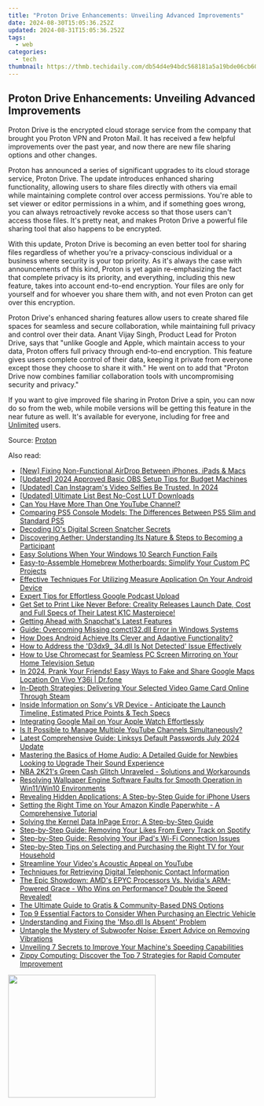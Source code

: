 ```yaml
---
title: "Proton Drive Enhancements: Unveiling Advanced Improvements"
date: 2024-08-30T15:05:36.252Z
updated: 2024-08-31T15:05:36.252Z
tags:
  - web
categories:
  - tech
thumbnail: https://thmb.techidaily.com/db54d4e94bdc568181a5a19bde06cb60cc627002afae7c9a75d3a396e9c852b9.JPG
---
```


## Proton Drive Enhancements: Unveiling Advanced Improvements

Proton Drive is the encrypted cloud storage service from the company that brought you Proton VPN and Proton Mail. It has received a few helpful improvements over the past year, and now there are new file sharing options and other changes.

 Proton has announced a series of significant upgrades to its cloud storage service, Proton Drive. The update introduces enhanced sharing functionality, allowing users to share files directly with others via email while maintaining complete control over access permissions. You're able to set viewer or editor permissions in a whim, and if something goes wrong, you can always retroactively revoke access so that those users can't access those files. It's pretty neat, and makes Proton Drive a powerful file sharing tool that also happens to be encrypted.

 With this update, Proton Drive is becoming an even better tool for sharing files regardless of whether you're a privacy-conscious individual or a business where security is your top priority. As it's always the case with announcements of this kind, Proton is yet again re-emphasizing the fact that complete privacy is its priority, and everything, including this new feature, takes into account end-to-end encryption. Your files are only for yourself and for whoever you share them with, and not even Proton can get over this encryption.

 Proton Drive's enhanced sharing features allow users to create shared file spaces for seamless and secure collaboration, while maintaining full privacy and control over their data. Anant Vijay Singh, Product Lead for Proton Drive, says that "unlike Google and Apple, which maintain access to your data, Proton offers full privacy through end-to-end encryption. This feature gives users complete control of their data, keeping it private from everyone except those they choose to share it with." He went on to add that "Proton Drive now combines familiar collaboration tools with uncompromising security and privacy."

 If you want to give improved file sharing in Proton Drive a spin, you can now do so from the web, while mobile versions will be getting this feature in the near future as well. It's available for everyone, including for free and [Unlimited](https://unlock-android.techidaily.com/how-to-unlock-a-network-locked-xiaomi-redmi-k70-pro-phone-by-drfone-android/) users.

 Source: [Proton](https://www.anrdoezrs.net/links/3607085/type/dlg/sid/UUhtgUeUpU2003622/https://proton.me/blog/enhanced-sharing-drive)

<ins class="adsbygoogle"
     style="display:block"
     data-ad-format="autorelaxed"
     data-ad-client="ca-pub-7571918770474297"
     data-ad-slot="1223367746"></ins>



<ins class="adsbygoogle"
     style="display:block"
     data-ad-client="ca-pub-7571918770474297"
     data-ad-slot="8358498916"
     data-ad-format="auto"
     data-full-width-responsive="true"></ins>

<span class="atpl-alsoreadstyle">Also read:</span>
<div><ul>
<li><a href="https://some-knowledge.techidaily.com/new-fixing-non-functional-airdrop-between-iphones-ipads-and-macs/"><u>[New] Fixing Non-Functional AirDrop Between iPhones, iPads & Macs</u></a></li>
<li><a href="https://screen-sharing-recording.techidaily.com/updated-2024-approved-basic-obs-setup-tips-for-budget-machines/"><u>[Updated] 2024 Approved  Basic OBS Setup Tips for Budget Machines</u></a></li>
<li><a href="https://instagram-video-recordings.techidaily.com/updated-can-instagrams-video-selfies-be-trusted-in-2024/"><u>[Updated] Can Instagram's Video Selfies Be Trusted, In 2024</u></a></li>
<li><a href="https://some-guidance.techidaily.com/updated-ultimate-list-best-no-cost-lut-downloads/"><u>[Updated] Ultimate List  Best No-Cost LUT Downloads</u></a></li>
<li><a href="https://techtrends.techidaily.com/can-you-have-more-than-one-youtube-channel/"><u>Can You Have More Than One YouTube Channel?</u></a></li>
<li><a href="https://techtrends.techidaily.com/comparing-ps5-console-models-the-differences-between-ps5-slim-and-standard-ps5/"><u>Comparing PS5 Console Models: The Differences Between PS5 Slim and Standard PS5</u></a></li>
<li><a href="https://visual-screen-recording.techidaily.com/decoding-ios-digital-screen-snatcher-secrets/"><u>Decoding IO's Digital Screen Snatcher Secrets</u></a></li>
<li><a href="https://techtrends.techidaily.com/discovering-aether-understanding-its-nature-and-steps-to-becoming-a-participant/"><u>Discovering Aether: Understanding Its Nature & Steps to Becoming a Participant</u></a></li>
<li><a href="https://techtrends.techidaily.com/easy-solutions-when-your-windows-10-search-function-fails/"><u>Easy Solutions When Your Windows 10 Search Function Fails</u></a></li>
<li><a href="https://hardware-tips.techidaily.com/easy-to-assemble-homebrew-motherboards-simplify-your-custom-pc-projects/"><u>Easy-to-Assemble Homebrew Motherboards: Simplify Your Custom PC Projects</u></a></li>
<li><a href="https://techtrends.techidaily.com/effective-techniques-for-utilizing-measure-application-on-your-android-device/"><u>Effective Techniques For Utilizing Measure Application On Your Android Device</u></a></li>
<li><a href="https://extra-lessons.techidaily.com/expert-tips-for-effortless-google-podcast-upload/"><u>Expert Tips for Effortless Google Podcast Upload</u></a></li>
<li><a href="https://hardware-tips.techidaily.com/get-set-to-print-like-never-before-creality-releases-launch-date-cost-and-full-specs-of-their-latest-k1c-masterpiece/"><u>Get Set to Print Like Never Before: Creality Releases Launch Date, Cost and Full Specs of Their Latest K1C Masterpiece!</u></a></li>
<li><a href="https://extra-lessons.techidaily.com/getting-ahead-with-snapchats-latest-features/"><u>Getting Ahead with Snapchat's Latest Features</u></a></li>
<li><a href="https://techtrends.techidaily.com/guide-overcoming-missing-comctl32dll-error-in-windows-systems/"><u>Guide: Overcoming Missing comctl32.dll Error in Windows Systems</u></a></li>
<li><a href="https://techtrends.techidaily.com/how-does-android-achieve-its-clever-and-adaptive-functionality/"><u>How Does Android Achieve Its Clever and Adaptive Functionality?</u></a></li>
<li><a href="https://techtrends.techidaily.com/how-to-address-the-d3dx9-34dll-is-not-detected-issue-effectively/"><u>How to Address the 'D3dx9_ 34.dll Is Not Detected' Issue Effectively</u></a></li>
<li><a href="https://techtrends.techidaily.com/how-to-use-chromecast-for-seamless-pc-screen-mirroring-on-your-home-television-setup/"><u>How to Use Chromecast for Seamless PC Screen Mirroring on Your Home Television Setup</u></a></li>
<li><a href="https://phone-solutions.techidaily.com/in-2024-prank-your-friends-easy-ways-to-fake-and-share-google-maps-location-on-vivo-y36i-drfone-by-drfone-virtual-android/"><u>In 2024, Prank Your Friends! Easy Ways to Fake and Share Google Maps Location On Vivo Y36i | Dr.fone</u></a></li>
<li><a href="https://techtrends.techidaily.com/in-depth-strategies-delivering-your-selected-video-game-card-online-through-steam/"><u>In-Depth Strategies: Delivering Your Selected Video Game Card Online Through Steam</u></a></li>
<li><a href="https://techtrends.techidaily.com/inside-information-on-sonys-vr-device-anticipate-the-launch-timeline-estimated-price-points-and-tech-specs/"><u>Inside Information on Sony's VR Device - Anticipate the Launch Timeline, Estimated Price Points & Tech Specs</u></a></li>
<li><a href="https://techtrends.techidaily.com/integrating-google-mail-on-your-apple-watch-effortlessly/"><u>Integrating Google Mail on Your Apple Watch Effortlessly</u></a></li>
<li><a href="https://techtrends.techidaily.com/is-it-possible-to-manage-multiple-youtube-channels-simultaneously/"><u>Is It Possible to Manage Multiple YouTube Channels Simultaneously?</u></a></li>
<li><a href="https://techtrends.techidaily.com/latest-comprehensive-guide-linksys-default-passwords-july-2024-update/"><u>Latest Comprehensive Guide: Linksys Default Passwords July 2024 Update</u></a></li>
<li><a href="https://techtrends.techidaily.com/mastering-the-basics-of-home-audio-a-detailed-guide-for-newbies-looking-to-upgrade-their-sound-experience/"><u>Mastering the Basics of Home Audio: A Detailed Guide for Newbies Looking to Upgrade Their Sound Experience</u></a></li>
<li><a href="https://win-howtos.techidaily.com/1723207418995-nba-2k21s-green-cash-glitch-unraveled-solutions-and-workarounds/"><u>NBA 2K21's Green Cash Glitch Unraveled - Solutions and Workarounds</u></a></li>
<li><a href="https://win-solutions.techidaily.com/resolving-wallpaper-engine-software-faults-for-smooth-operation-in-win11win10-environments/"><u>Resolving Wallpaper Engine Software Faults for Smooth Operation in Win11/Win10 Environments</u></a></li>
<li><a href="https://techtrends.techidaily.com/revealing-hidden-applications-a-step-by-step-guide-for-iphone-users/"><u>Revealing Hidden Applications: A Step-by-Step Guide for iPhone Users</u></a></li>
<li><a href="https://techtrends.techidaily.com/setting-the-right-time-on-your-amazon-kindle-paperwhite-a-comprehensive-tutorial/"><u>Setting the Right Time on Your Amazon Kindle Paperwhite - A Comprehensive Tutorial</u></a></li>
<li><a href="https://techtrends.techidaily.com/solving-the-kernel-data-inpage-error-a-step-by-step-guide/"><u>Solving the Kernel Data InPage Error: A Step-by-Step Guide</u></a></li>
<li><a href="https://techtrends.techidaily.com/step-by-step-guide-removing-your-likes-from-every-track-on-spotify/"><u>Step-by-Step Guide: Removing Your Likes From Every Track on Spotify</u></a></li>
<li><a href="https://techtrends.techidaily.com/step-by-step-guide-resolving-your-ipads-wi-fi-connection-issues/"><u>Step-by-Step Guide: Resolving Your iPad's Wi-Fi Connection Issues</u></a></li>
<li><a href="https://techtrends.techidaily.com/step-by-step-tips-on-selecting-and-purchasing-the-right-tv-for-your-household/"><u>Step-by-Step Tips on Selecting and Purchasing the Right TV for Your Household</u></a></li>
<li><a href="https://youtube-data.techidaily.com/mline-your-videos-acoustic-appeal-on-youtube/"><u>Streamline Your Video's Acoustic Appeal on YouTube</u></a></li>
<li><a href="https://techtrends.techidaily.com/techniques-for-retrieving-digital-telephonic-contact-information/"><u>Techniques for Retrieving Digital Telephonic Contact Information</u></a></li>
<li><a href="https://techtrends.techidaily.com/the-epic-showdown-amds-epyc-processors-vs-nvidias-arm-powered-grace-who-wins-on-performance-double-the-speed-revealed/"><u>The Epic Showdown: AMD's EPYC Processors Vs. Nvidia's ARM-Powered Grace - Who Wins on Performance? Double the Speed Revealed!</u></a></li>
<li><a href="https://techtrends.techidaily.com/the-ultimate-guide-to-gratis-and-community-based-dns-options/"><u>The Ultimate Guide to Gratis & Community-Based DNS Options</u></a></li>
<li><a href="https://techtrends.techidaily.com/top-9-essential-factors-to-consider-when-purchasing-an-electric-vehicle/"><u>Top 9 Essential Factors to Consider When Purchasing an Electric Vehicle</u></a></li>
<li><a href="https://techtrends.techidaily.com/understanding-and-fixing-the-msodll-is-absent-problem/"><u>Understanding and Fixing the 'Mso.dll Is Absent' Problem</u></a></li>
<li><a href="https://techtrends.techidaily.com/untangle-the-mystery-of-subwoofer-noise-expert-advice-on-removing-vibrations/"><u>Untangle the Mystery of Subwoofer Noise: Expert Advice on Removing Vibrations</u></a></li>
<li><a href="https://techtrends.techidaily.com/unveiling-7-secrets-to-improve-your-machines-speeding-capabilities/"><u>Unveiling 7 Secrets to Improve Your Machine's Speeding Capabilities</u></a></li>
<li><a href="https://techtrends.techidaily.com/zippy-computing-discover-the-top-7-strategies-for-rapid-computer-improvement/"><u>Zippy Computing: Discover the Top 7 Strategies for Rapid Computer Improvement</u></a></li>
</ul></div>

<!-- affiliate ads begin -->
<a href="https://homestyler.sjv.io/c/5597632/2044747/22993" target="_top" id="2044747"><img src="//a.impactradius-go.com/display-ad/22993-2044747" border="0" alt="" width="300" height="250"/></a><img height="0" width="0" src="https://imp.pxf.io/i/5597632/2044747/22993" style="position:absolute;visibility:hidden;" border="0" />
<!-- affiliate ads end -->